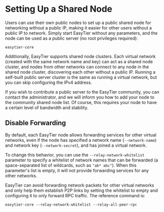 # Setting Up a Shared Node

Users can use their own public nodes to set up a public shared node for networking without a public IP, making it easier for other users without a public IP to network. Simply start EasyTier without any parameters, and the node can be used as a public server (no root privileges required):

```
easytier-core
```

Additionally, EasyTier supports shared node clusters. Each virtual network (created with the same network name and key) can act as a shared node cluster, and nodes from other networks can connect to any node in the shared node cluster, discovering each other without a public IP. Running a self-built public server cluster is the same as running a virtual network, but you can skip configuring the IPv4 address.

If you wish to contribute a public server to the EasyTier community, you can contact the administrator, and we will inform you how to add your node to the community shared node list. Of course, this requires your node to have a certain level of bandwidth and stability.

## Disable Forwarding

By default, each EasyTier node allows forwarding services for other virtual networks, even if the node has specified a network name (`--network-name`) and network key (`--network-secret`), and has joined a virtual network.

To change this behavior, you can use the `--relay-network-whitelist` parameter to specify a whitelist of network names that can be forwarded (a space-separated list of wildcards, such as `"ab* abc"`). When this parameter's list is empty, it will not provide forwarding services for any other networks.

EasyTier can avoid forwarding network packets for other virtual networks and only help them establish P2P links by setting the whitelist to empty and configuring it to only forward RPC traffic. The reference command is:

```
easytier-core --relay-network-whitelist --relay-all-peer-rpc
```
